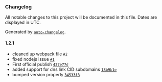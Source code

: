 ### Changelog

All notable changes to this project will be documented in this file. Dates are displayed in UTC.

Generated by [`auto-changelog`](https://github.com/CookPete/auto-changelog).

#### 1.2.1

- cleaned up webpack file [`#2`](https://github.com/PinataCloud/ipfs-gateway-tools/pull/2)
- fixed nodejs issue [`#1`](https://github.com/PinataCloud/ipfs-gateway-tools/pull/1)
- First official publish [`437e77d`](https://github.com/PinataCloud/ipfs-gateway-tools/commit/437e77d89bd6a4f429731114edddf6773d1a3924)
- added support for dns link CID subdomains [`18b9b1e`](https://github.com/PinataCloud/ipfs-gateway-tools/commit/18b9b1e5e866aa44991a6a2d922b81e5343cebfc)
- bumped version properly [`34533f3`](https://github.com/PinataCloud/ipfs-gateway-tools/commit/34533f3d5f3c0dd616327e2e5443072c27ea569d)
